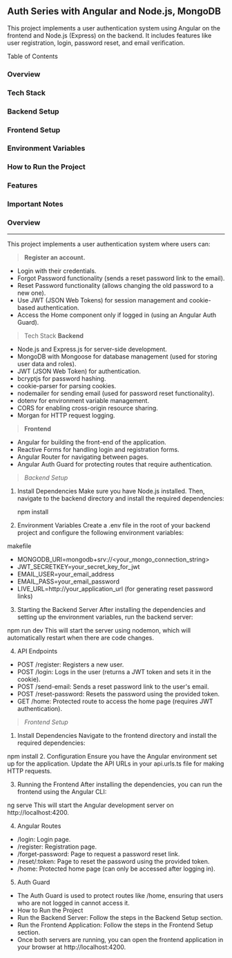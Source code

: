 ﻿## Auth Series with Angular and Node.js, MongoDB

This project implements a user authentication system using Angular on the frontend and Node.js (Express) on the backend. It includes features like user registration, login, password reset, and email verification.

Table of Contents  
### Overview  
### Tech Stack  
### Backend Setup  
### Frontend Setup  
### Environment Variables  
### How to Run the Project  
### Features  
### Important Notes  
### Overview
***
This project implements a user authentication system where users can:

> **Register an account.**

- Login with their credentials.
- Forgot Password functionality (sends a reset password link to the email).
- Reset Password functionality (allows changing the old password to a new one).
- Use JWT (JSON Web Tokens) for session management and cookie-based authentication.
- Access the Home component only if logged in (using an Angular Auth Guard).

> Tech Stack
> **Backend**

- Node.js and Express.js for server-side development.
- MongoDB with Mongoose for database management (used for storing user data and roles).
- JWT (JSON Web Token) for authentication.
- bcryptjs for password hashing.
- cookie-parser for parsing cookies.
- nodemailer for sending email (used for password reset functionality).
- dotenv for environment variable management.
- CORS for enabling cross-origin resource sharing.
- Morgan for HTTP request logging.

> **Frontend**

- Angular for building the front-end of the application.
- Reactive Forms for handling login and registration forms.
- Angular Router for navigating between pages.
- Angular Auth Guard for protecting routes that require authentication.

> _Backend Setup_

1. Install Dependencies
   Make sure you have Node.js installed. Then, navigate to the backend directory and install the required dependencies:

   npm install

2. Environment Variables
   Create a .env file in the root of your backend project and configure the following environment variables:

makefile

- MONGODB_URI=mongodb+srv://<your_mongo_connection_string>
- JWT_SECRETKEY=your_secret_key_for_jwt
- EMAIL_USER=your_email_address
- EMAIL_PASS=your_email_password
- LIVE_URL=http://your_application_url (for generating reset password links)

3. Starting the Backend Server
   After installing the dependencies and setting up the environment variables, run the backend server:

npm run dev
This will start the server using nodemon, which will automatically restart when there are code changes.

4. API Endpoints

- POST /register: Registers a new user.
- POST /login: Logs in the user (returns a JWT token and sets it in the cookie).
- POST /send-email: Sends a reset password link to the user's email.
- POST /reset-password: Resets the password using the provided token.
- GET /home: Protected route to access the home page (requires JWT authentication).

> _Frontend Setup_

1. Install Dependencies
   Navigate to the frontend directory and install the required dependencies:

npm install 2. Configuration
Ensure you have the Angular environment set up for the application. Update the API URLs in your api.urls.ts file for making HTTP requests.

3. Running the Frontend
   After installing the dependencies, you can run the frontend using the Angular CLI:

ng serve
This will start the Angular development server on http://localhost:4200.

4. Angular Routes

- /login: Login page.
- /register: Registration page.
- /forget-password: Page to request a password reset link.
- /reset/:token: Page to reset the password using the provided token.
- /home: Protected home page (can only be accessed after logging in).

5. Auth Guard

- The Auth Guard is used to protect routes like /home, ensuring that users who are not logged in cannot access it.
- How to Run the Project
- Run the Backend Server: Follow the steps in the Backend Setup section.
- Run the Frontend Application: Follow the steps in the Frontend Setup section.
- Once both servers are running, you can open the frontend application in your browser at http://localhost:4200.
